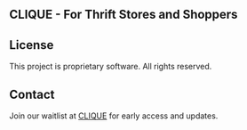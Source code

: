 
## CLIQUE - For Thrift Stores and Shoppers


## License

This project is proprietary software. All rights reserved.

## Contact

Join our waitlist at [CLIQUE](https://vault-l5kf7srwv-talia-kusmireks-projects.vercel.app/?view=home) for early access and updates.

